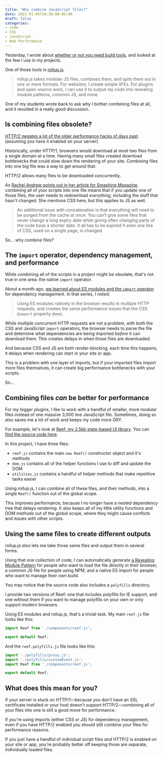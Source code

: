 ```yaml
---
title: "Why combine JavaScript files?"
date: 2021-01-05T10:30:00-05:00
draft: false
categories:
- Code
- CSS
- JavaScript
- Web Performance
---
```


Yesterday, I wrote about [whether or not you need build tools](/do-you-need-build-tools/), and looked at the few I use in my projects.

One of those tools is [rollup.js](http://rollupjs.org/guide/en/).

> rollup.js takes modular JS files, combines them, and spits them out in one or more formats. For websites, I create simple IIFEs. For plugins and open-source work, I can use it to output my code into revealing module patterns, common JS, and more.

One of my students wrote back to ask why I bother combining files at all, and it resulted in a really good discussion.

## Is combining files obsolete?

[HTTP/2 negates a lot of the older performance hacks of days past](https://yoast.com/performance-optimization-http2/) (assuming you have it enabled on your server).

Historically, under HTTP/1, browsers would download at most two files from a single domain at a time. Having many small files created download bottlenecks that could slow down the rendering of your site. Combining files into one big file was a way to get around that.

HTTP/2 allows many files to be downloaded concurrently.

As [Rachel Andrew points out in her article for Smashing Magazine](https://www.smashingmagazine.com/2016/02/getting-ready-for-http2/), combining all of your scripts into one file means that if you update one of those files, the user needs to redownload _everything_, including the stuff that hasn't changed. She mentions CSS here, but this applies to JS as well.

> An additional issue with concatenation is that everything will need to be purged from the cache at once. You can’t give some files that never change a long expiry date while giving often changing parts of the code base a shorter date. It all has to be expired if even one line of CSS, used on a single page, is changed.

So... why combine files?

## The `import` operator, dependency management, and performance

While combining all of the scripts in a project might be obsolete, that's not true in one area: the native `import` operator.

About a month ago, [we learned about ES modules and the `import` operator](/series/es-modules/) for dependency management. In that series, I noted:

> Using ES modules natively in the browser results in multiple HTTP requests, and creates the same performance issues that the CSS `@import` property does.

While multiple concurrent HTTP requests are not a problem, with both the CSS and JavaScript `import` operators, the browser needs to parse the file and determine what dependencies are being imported _before_ it can download them. This creates delays in when those files are downloaded.

And because CSS and JS are both render-blocking, each time this happens, it delays when rendering can start in your site or app.

This is a problem with one layer of imports, but if your imported files import more files themselves, it can create big performance bottlenecks with your scripts.

So...

## Combining files _can_ be better for performance

For my bigger plugins, I like to work with a handful of smaller, more modular files instead of one massive 3,000 line JavaScript file. Sometimes, doing so also saves me a lot of work and keeps my code more DRY.

For example, let's look at [Reef, my 2.5kb state-based UI library](https://reefjs.com). You can [find the source code here](https://github.com/cferdinandi/reef/tree/master/src).

In this project, I have three files:

- `reef.js` contains the main `new Reef()` constructor object and it's methods
- `dom.js` contains all of the helper functions I use to diff and update the DOM
- `utilities.js` contains a handful of helper methods that make repetitive tasks easier

Using rollup.js, I can combine all of these files, and their methods, into a single `Reef()` function out of the global scope.

This improves performance, because I no longer have a nested dependency tree that delays rendering. It also keeps all of my little utility functions and DOM methods out of the global scope, where they might cause conflicts and issues with other scripts.

## Using the same files to create different outputs

rollup.js _also_ lets me take those same files and output them in several forms.

Using that one collection of code, I can automatically generate [a Revealing Module Pattern](https://vanillajstoolkit.com/boilerplates/revealing-module-pattern/) for people who want to load the file directly in their browser, a common JS file for people using NPM, and a native ES import for people who want to manage their own build.

You may notice that the source code also includes a `polyfills` directory.

I provide two versions of Reef: one that includes polyfills for IE support, and one without them if you want to manage polyfills on your own or only support modern browsers.

Using ES modules and rollup.js, that's a trivial task. My main `reef.js` file looks like this:

```js
import Reef from './components/reef.js';

export default Reef;
```

And the `reef.polyfills.js` file looks like this:

```js
import './polyfills/proxy.js';
import './polyfills/customEvent.js';
import Reef from './components/reef.js';

export default Reef;
```

## What does this mean for you?

If your server is stuck on HTTP/1&mdash;because you don't have an SSL certificate installed or your host doesn't support HTTP/2&mdash;combining all of your files into one is still a good move for performance.

If you're using imports (either CSS or JS) for dependency management, even if you have HTTP/2 enabled you should still combine your files for performance reasons.

If you just have a handful of individual script files _and_ HTTP/2 is enabled on your site or app, you're probably better off keeping those are separate, individually loaded files.